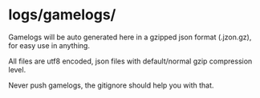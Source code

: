 # logs/gamelogs/

Gamelogs will be auto generated here in a gzipped json format (.jzon.gz), for easy use in anything.

All files are utf8 encoded, json files with default/normal gzip compression level.

Never push gamelogs, the gitignore should help you with that.
